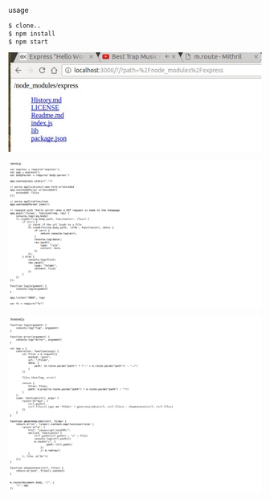 usage

```
$ clone..
$ npm install
$ npm start
```

![it can show the contents of folders](/pics/1.jpeg?raw=true "showing the contents of a folder")

![it can show the contents of files](/pics/2.png?raw=true "showing the contents of a file")

![it can show the contents of files](/pics/3.png?raw=true "showing the contents of a file2")